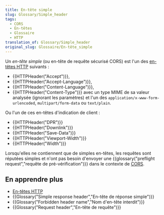 ```yaml
---
title: En-tête simple
slug: Glossary/Simple_header
tags:
  - CORS
  - En-têtes
  - Glossaire
  - HTTP
translation_of: Glossary/Simple_header
original_slug: Glossaire/En-tête_simple
---
```

<p>Un <em>en-tête simple</em> (ou en-tête de requête sécurisé CORS) est l'un des <a href="/fr/docs/HTTP/Headers">en-têtes HTTP</a> suivants :</p>

<ul>
 <li>{{HTTPHeader("Accept")}},</li>
 <li>{{HTTPHeader("Accept-Language")}},</li>
 <li>{{HTTPHeader("Content-Language")}},</li>
 <li>{{HTTPHeader("Content-Type")}} avec un type MIME de sa valeur analysée (ignorant les paramètres) et l'un des <code>application/x-www-form-urlencoded</code>, <code>multipart/form-data</code> ou <code>text/plain</code>.</li>
</ul>

<p>Ou l'un de ces en-têtes d'indication de client :</p>

<ul>
 <li>{{HTTPHeader("DPR")}}</li>
 <li>{{HTTPHeader("Downlink")}}</li>
 <li>{{HTTPHeader("Save-Data")}}</li>
 <li>{{HTTPHeader("Viewport-Width")}}</li>
 <li>{{HTTPHeader("Width")}}</li>
</ul>

<p>Lorsqu'elles ne contiennent que de simples en-têtes, les requêtes sont réputées simples et n'ont pas besoin d'envoyer une {{glossary("preflight request","requête de pré-vérification")}} dans le contexte de <a href="/fr/docs/Glossaire/CORS">CORS</a>.</p>

<h2 id="En_apprendre_plus">En apprendre plus</h2>

<ul>
 <li><a href="/fr/docs/HTTP/Headers">En-têtes HTTP</a></li>
 <li>{{Glossary("Simple response header","En-tête de réponse simple")}}</li>
 <li>{{Glossary("Forbidden header name","Nom d'en-tête interdit")}}</li>
 <li>{{Glossary("Request header","En-tête de requête")}}</li>
</ul>

